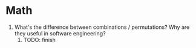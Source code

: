 # Math

1. What's the difference between combinations / permutations? Why are they useful in software engineering?
   1. TODO: finish